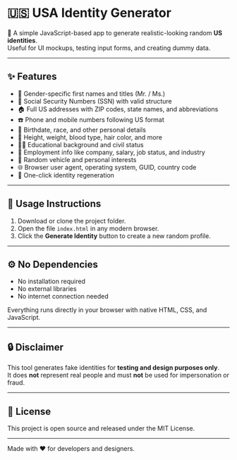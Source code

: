 # 🇺🇸 USA Identity Generator

🎲 A simple JavaScript-based app to generate realistic-looking random **US identities**.  
Useful for UI mockups, testing input forms, and creating dummy data.

---

## ✨ Features

- 👤 Gender-specific first names and titles (Mr. / Ms.)
- 🧾 Social Security Numbers (SSN) with valid structure
- 🏠 Full US addresses with ZIP codes, state names, and abbreviations
- ☎️ Phone and mobile numbers following US format
- 📅 Birthdate, race, and other personal details
- 🧬 Height, weight, blood type, hair color, and more
- 🧑‍🎓 Educational background and civil status
- 🏢 Employment info like company, salary, job status, and industry
- 🚗 Random vehicle and personal interests
- 🌐 Browser user agent, operating system, GUID, country code
- 🔁 One-click identity regeneration

---

## 🧰 Usage Instructions

1. Download or clone the project folder.
2. Open the file `index.html` in any modern browser.
3. Click the **Generate Identity** button to create a new random profile.

---

## ⚙️ No Dependencies

- No installation required
- No external libraries
- No internet connection needed

Everything runs directly in your browser with native HTML, CSS, and JavaScript.

---

## 🔒 Disclaimer

This tool generates fake identities for **testing and design purposes only**.  
It does **not** represent real people and must **not** be used for impersonation or fraud.

---

## 📝 License

This project is open source and released under the MIT License.

---

Made with ❤️ for developers and designers.

